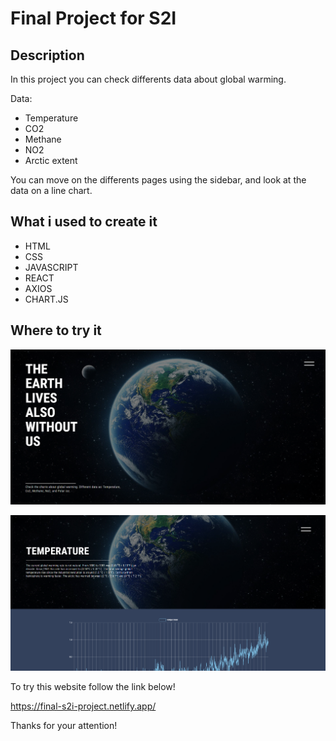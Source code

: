 
# Final Project for S2I

## Description

In this project you can check differents data about global warming.

Data:

- Temperature
- CO2
- Methane
- NO2
- Arctic extent

You can move on the differents pages using the sidebar, and look at the data on a line chart.


## What i used to create it

- HTML
- CSS
- JAVASCRIPT
- REACT
- AXIOS
- CHART.JS

## Where to try it

![Home Screenshot](./src/images/home-screenshot.png)


![Data Screenshot](./src/images/data-screenshot.png)

To try this website follow the link below!

https://final-s2i-project.netlify.app/

Thanks for your attention! 
